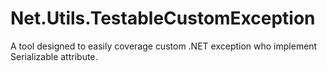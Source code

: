 # Net.Utils.TestableCustomException
A tool designed to easily coverage custom .NET exception who implement Serializable attribute.

